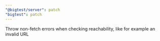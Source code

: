 ```yaml
---
"@bigtest/server": patch
"bigtest": patch
---
```


Throw non-fetch errors when checking reachability, like for example an invalid URL
